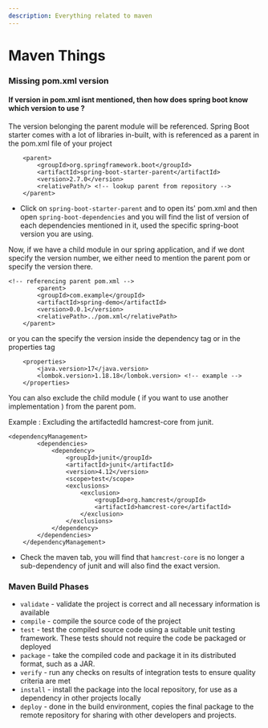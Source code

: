 ```yaml
---
description: Everything related to maven
---
```


# Maven Things

### Missing pom.xml version

#### If version in pom.xml isnt mentioned, then how does spring boot know which version to use ?

The version belonging the parent module will be referenced. Spring Boot starter comes with a lot of libraries in-built, with is referenced as a parent in the pom.xml file of your project&#x20;

```
	<parent>
		<groupId>org.springframework.boot</groupId>
		<artifactId>spring-boot-starter-parent</artifactId>
		<version>2.7.0</version>
		<relativePath/> <!-- lookup parent from repository -->
	</parent>
```

* Click on `spring-boot-starter-parent` and to open its' pom.xml and then open  `spring-boot-dependencies` and you will find the list of version of each dependencies mentioned in it, used the specific spring-boot version you are using.

Now, if we have a child module in our spring application, and if we dont specify the version number, we either need to mention the parent pom or specify the version there.

```
<!-- referencing parent pom.xml -->
        <parent>
        <groupId>com.example</groupId>
        <artifactId>spring-demo</artifactId>
        <version>0.0.1</version>
        <relativePath>../pom.xml</relativePath>
    </parent>
```

or you can the specify the version inside the dependency tag or in the properties tag

```
	<properties>
		<java.version>17</java.version>
		<lombok.version>1.18.18</lombok.version> <!-- example -->
	</properties>
```

You can also exclude the child module ( if you want to use another implementation ) from the parent pom.

Example : Excluding the artifactedId hamcrest-core from junit.

```
<dependencyManagement>
		<dependencies>
			<dependency>
				<groupId>junit</groupId>
				<artifactId>junit</artifactId>
				<version>4.12</version>
				<scope>test</scope>
				<exclusions>
					<exclusion>
						<groupId>org.hamcrest</groupId>
						<artifactId>hamcrest-core</artifactId>
					</exclusion>
				</exclusions>
			</dependency>
		</dependencies>
	</dependencyManagement>
```

* Check the maven tab, you will find that `hamcrest-core` is no longer a sub-dependency of junit and will also find the exact version.

### Maven Build Phases

* `validate` - validate the project is correct and all necessary information is available
* `compile` - compile the source code of the project
* `test` - test the compiled source code using a suitable unit testing framework. These tests should not require the code be packaged or deployed
* `package` - take the compiled code and package it in its distributed format, such as a JAR.
* `verify` - run any checks on results of integration tests to ensure quality criteria are met
* `install` - install the package into the local repository, for use as a dependency in other projects locally
* `deploy` - done in the build environment, copies the final package to the remote repository for sharing with other developers and projects.
